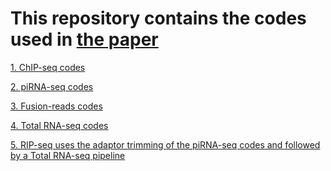 # This repository contains the codes used in [the paper](https://www.biorxiv.org/content/10.1101/2022.02.08.479612v1.abstract) 

[1. ChIP-seq codes](https://github.com/brianpenghe/Luo_2021_piRNA/blob/main/ChIP-seq.md)

[2. piRNA-seq codes](https://github.com/brianpenghe/Luo_2021_piRNA/blob/main/piRNA-seq.md)

[3. Fusion-reads codes](https://github.com/brianpenghe/Luo_2021_piRNA/blob/main/FusionReads.md)

[4. Total RNA-seq codes](https://github.com/brianpenghe/Luo_2021_piRNA/blob/main/totalRNA-seq.md)

[5. RIP-seq uses the adaptor trimming of the piRNA-seq codes and followed by a Total RNA-seq pipeline]()
